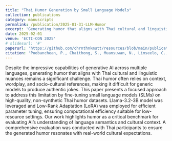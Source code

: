 ```yaml
---
title: "Thai Humor Generation by Small Language Models"
collection: publications
category: manuscripts
permalink: /publication/2025-01-31-LLM-Humor
excerpt: 'Generating humor that aligns with Thai cultural and linguistic nuances is challenging for generative AI. This paper addresses this by fine-tuning small language models (SLMs) on high-quality, non-synthetic Thai humor datasets. The Llama-3.2-3B model and Low-Rank Adaptation (LoRA) were used for efficient parameter tuning. A comprehensive evaluation with Thai participants ensured the generated humor resonated with cultural expectations.'
date: 2025-02-01
venue: 'ECTI-CON 2025'
# slidesurl: '#'
paperurl: 'https://github.com/chrnthnkmutt/resources/blob/main/publications/paper1.pdf'
citation: 'Poobanchean, P., Chaithong, S., Muansuwan, N., Limseelo, C., Sirinaovakul, B., & Suwannahong, K. (2025). Thai Humor Generation by Small Language Models. King Mongkut’s University of Technology Thonburi.'
---
```


Despite the impressive capabilities of generative AI across multiple languages, generating humor that aligns with Thai cultural and linguistic nuances remains a significant challenge. Thai humor often relies on context, wordplay, and socio-cultural references, making it difficult for generic models to produce authentic jokes. This paper presents a focused approach to address this limitation by fine-tuning small language models (SLMs) on high-quality, non-synthetic Thai humor datasets. Llama-3.2-3B model was leveraged and Low-Rank Adaptation (LoRA) was employed for efficient parameter tuning, ensuring computational efficiency suitable for low-resource settings. Our work highlights humor as a critical benchmark for evaluating AI’s understanding of language semantics and cultural context. A comprehensive evaluation was conducted with Thai participants to ensure the generated humor resonates with real-world cultural expectations. 